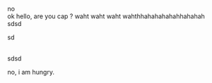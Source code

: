 no <br>
ok
hello, are you cap ?
waht waht waht wahthhahahahahahhahahah
<br>
sdsd





sd

<br>
sdsd

no, i am hungry.
